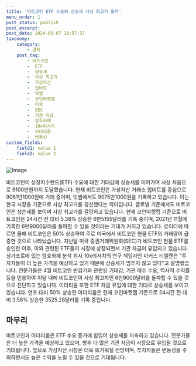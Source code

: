```yaml
---
title: '비트코인 ETF 수요와 상승세 사상 최고가 돌파'
menu_order: 1
post_status: publish
post_excerpt: 
post_date: 2024-03-07 18:57:37
taxonomy:
    category:
        - 경제
    post_tag:
        - 비트코인
        -  ETF
        -  상승세
        -  사상 최고가
        -  가상자산
        -  업비트
        -  빗썸
        -  코인마켓캡
        -  미국
        -  SEC
        -  기관 자금
        -  암호화폐
        -  10x리서치
        -  이더리움
        -  변동성
custom_fields:
    field1: value 1
    field2: value 2
---
```


![Image](https://imgnews.pstatic.net/image/031/2024/03/04/0000817492_001_20240304183301070.jpg?type=w647)

비트코인이 상장지수펀드(ETF) 수요에 대한 기대감에 상승세를 이어가며 사상 처음으로 9100만원까지 도달했습니다. 현재 비트코인은 가상자산 거래소 업비트를 중심으로 9061만1000원에 거래 중이며, 빗썸에서도 9075만1000원을 기록하고 있습니다. 이는 한국 시장을 기준으로 사상 최고가를 경신했다는 의미입니다.
글로벌 기준에서도 비트코인은 상슨세를 보이며 사상 최고가를 갈망하고 있습니다. 현재 코인마켓캡 기준으로 비트코인은 24시간 전 대비 5.38% 상승한 6만5155달러를 기록 중이며, 2021년 11월에 기록한 6만9000달러를 돌파할 수 있을 것이라는 기대가 커지고 있습니다.
로이터에 따르면 올해 비트코인은 50% 상승하여 주로 미국에서 비트코인 현물 ETF의 거래량이 급증한 것으로 나타났습니다. 지난달 미국 증권거래위원회(SEC)가 비트코인 현물 ETF를 승인한 이후, 이와 관련된 ETF들이 시장에 상장되면서 기관 자금이 유입되고 있습니다.
싱가포르에 있는 암호화폐 분석 회사 10x리서치의 연구 책임자인 마커스 티엘렌은 "투자자들이 더 높은 가격을 예상하고 있기 때문에 상승세가 멈추지 않고 있다"고 설명했습니다. 전문가들은 4월 비트코인 반감기와 관련된 기대감, 기관 매수 수요, 역사적 수익률 등을 인용하여 이달 내에 비트코인이 사상 최고치인 6만9000달러를 돌파할 수 있을 것으로 진단하고 있습니다.
이더리움 또한 ETF 자금 유입에 대한 기대로 상승세를 보이고 있습니다. 연초 대비 50% 상승한 이더리움은 현재 코인마켓캡 기준으로 24시간 전 대비 3.58% 상승한 3525.28달러를 기록 중입니다.
## 마무리
비트코인과 이더리움은 ETF 수요 증가에 힘입어 상승세를 지속하고 있습니다. 전문가들은 더 높은 가격을 예상하고 있으며, 향후 더 많은 기관 자금이 시장으로 유입될 것으로 기대됩니다. 앞으로 가상자산 시장은 더욱 뜨거워질 전망이며, 투자자들은 변동성을 주의하면서도 높은 수익을 노릴 수 있을 것으로 기대됩니다.
